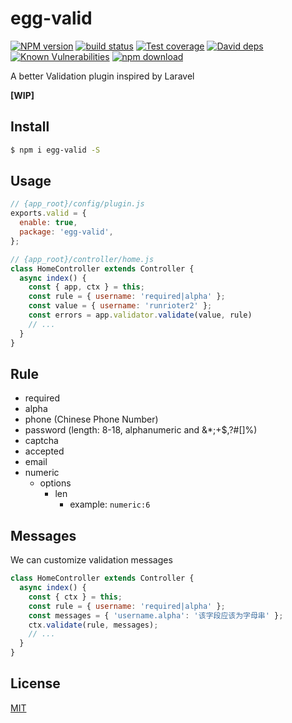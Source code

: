 # egg-valid

[![NPM version][npm-image]][npm-url]
[![build status][travis-image]][travis-url]
[![Test coverage][codecov-image]][codecov-url]
[![David deps][david-image]][david-url]
[![Known Vulnerabilities][snyk-image]][snyk-url]
[![npm download][download-image]][download-url]

[npm-image]: https://img.shields.io/npm/v/egg-valid.svg?style=flat-square
[npm-url]: https://npmjs.org/package/egg-valid
[travis-image]: https://img.shields.io/travis/Runrioter/egg-valid.svg?style=flat-square
[travis-url]: https://travis-ci.org/Runrioter/egg-valid
[codecov-image]: https://img.shields.io/codecov/c/github/Runrioter/egg-valid.svg?style=flat-square
[codecov-url]: https://codecov.io/github/Runrioter/egg-valid?branch=master
[david-image]: https://img.shields.io/david/Runrioter/egg-valid.svg?style=flat-square
[david-url]: https://david-dm.org/Runrioter/egg-valid
[snyk-image]: https://snyk.io/test/npm/egg-valid/badge.svg?style=flat-square
[snyk-url]: https://snyk.io/test/npm/egg-valid
[download-image]: https://img.shields.io/npm/dm/egg-valid.svg?style=flat-square
[download-url]: https://npmjs.org/package/egg-valid

A better Validation plugin inspired by Laravel

**[WIP]**

## Install

```bash
$ npm i egg-valid -S
```

## Usage

```js
// {app_root}/config/plugin.js
exports.valid = {
  enable: true,
  package: 'egg-valid',
};

// {app_root}/controller/home.js
class HomeController extends Controller {
  async index() {
    const { app, ctx } = this;
    const rule = { username: 'required|alpha' };
    const value = { username: 'runrioter2' };
    const errors = app.validator.validate(value, rule)
    // ...
  }
}
```

## Rule

* required
* alpha
* phone (Chinese Phone Number)
* password (length: 8-18, alphanumeric and &*;+$,?#[]%)
* captcha
* accepted
* email
* numeric
  - options
    * len
      * example: `numeric:6`

## Messages

We can customize validation messages

```js
class HomeController extends Controller {
  async index() {
    const { ctx } = this;
    const rule = { username: 'required|alpha' };
    const messages = { 'username.alpha': '该字段应该为字母串' };
    ctx.validate(rule, messages);
    // ...
  }
}
```

## License

[MIT](LICENSE)
